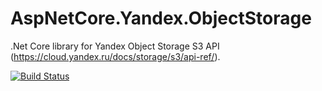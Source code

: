 # AspNetCore.Yandex.ObjectStorage

.Net Core library for Yandex Object Storage S3 API (https://cloud.yandex.ru/docs/storage/s3/api-ref/).

[![Build Status](https://travis-ci.com/DubZero/AspNetCore.Yandex.ObjectStorage.svg?branch=master)](https://travis-ci.com/DubZero/AspNetCore.Yandex.ObjectStorage)
